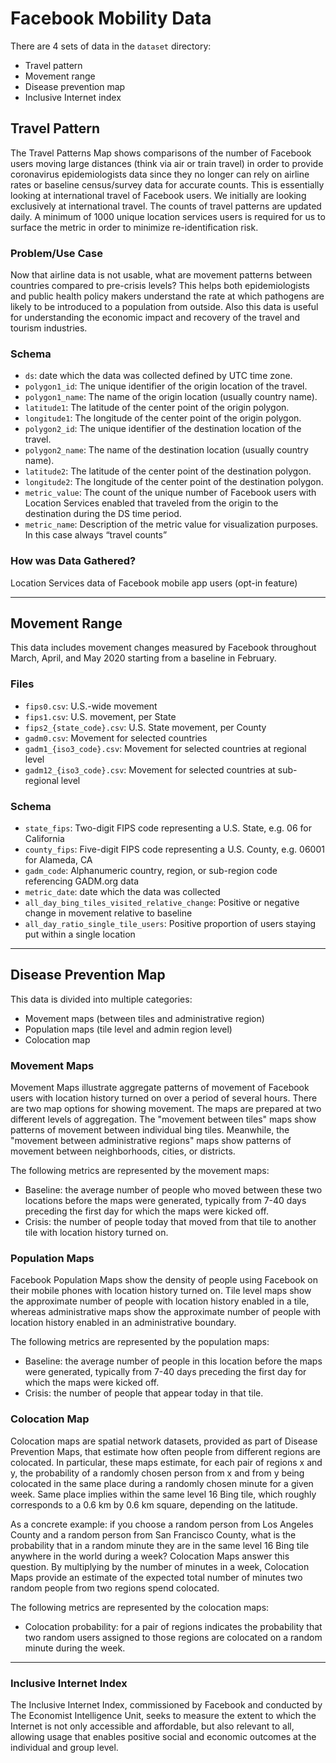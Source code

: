 # Facebook Mobility Data

There are 4 sets of data in the `dataset` directory:
- Travel pattern
- Movement range
- Disease prevention map
- Inclusive Internet index

## Travel Pattern
The Travel Patterns Map shows comparisons of the number of Facebook users moving large distances (think via air or train travel) in order to provide coronavirus epidemiologists data since they no longer can rely on airline rates or baseline census/survey data for accurate counts. This is essentially looking at international travel of Facebook users. We initially are looking exclusively at international travel. The counts of travel patterns are updated daily. A minimum of 1000 unique location services users is required for us to surface the metric in order to minimize re-identification risk. 

### Problem/Use Case
Now that airline data is not usable, what are movement patterns between countries compared to pre-crisis levels?  This helps both epidemiologists and public health policy makers understand the rate at which pathogens are likely to be introduced to a population from outside. Also this data is useful for understanding the economic impact and recovery of the travel and tourism industries. 

### Schema
- `ds`: date which the data was collected defined by UTC time zone.	
- `polygon1_id`: The unique identifier of the origin location of the travel.
- `polygon1_name`: The name of the origin location (usually country name).	
- `latitude1`: The latitude of the center point of the origin polygon.	
- `longitude1`: The longitude of the center point of the origin polygon.
- `polygon2_id`: The unique identifier of the destination location of the travel. 
- `polygon2_name`: The name of the destination location (usually country name).	
- `latitude2`: The latitude of the center point of the destination polygon.
- `longitude2`: The longitude of the center point of the destination polygon.
- `metric_value`: The count of the unique number of Facebook users with Location Services enabled that traveled from the origin to the destination during the DS time period. 
- `metric_name`: Description of the metric value for visualization purposes. In this case always “travel counts”

### How was Data Gathered?
Location Services data of Facebook mobile app users (opt-in feature)

---

## Movement Range
This data includes movement changes measured by Facebook throughout March, April, and May 2020 starting from a baseline in February.

### Files
- `fips0.csv`: U.S.-wide movement
- `fips1.csv`: U.S. movement, per State
- `fips2_{state_code}.csv`: U.S. State movement, per County
- `gadm0.csv`: Movement for selected countries
- `gadm1_{iso3_code}.csv`: Movement for selected countries at regional level
- `gadm12_{iso3_code}.csv`: Movement for selected countries at sub-regional level

### Schema
- `state_fips`: Two-digit FIPS code representing a U.S. State, e.g. 06 for California
- `county_fips`: Five-digit FIPS code representing a U.S. County, e.g. 06001 for Alameda, CA
- `gadm_code`: Alphanumeric country, region, or sub-region code referencing GADM.org data
- `metric_date`: date which the data was collected
- `all_day_bing_tiles_visited_relative_change`: Positive or negative change in movement relative to baseline
- `all_day_ratio_single_tile_users`: Positive proportion of users staying put within a single location

---

## Disease Prevention Map
This data is divided into multiple categories:
- Movement maps (between tiles and administrative region)
- Population maps (tile level and admin region level)
- Colocation map

### Movement Maps
Movement Maps illustrate aggregate patterns of movement of Facebook users with location history turned on over a period of several hours. There are two map options for showing movement. The maps are prepared at two different levels of aggregation. The "movement between tiles" maps show patterns of movement between individual bing tiles. Meanwhile, the "movement between administrative regions" maps show patterns of movement between neighborhoods, cities, or districts.

The following metrics are represented by the movement maps:

- Baseline: the average number of people who moved between these two locations before the maps were generated, typically from 7-40 days preceding the first day for which the maps were kicked off.
- Crisis: the number of people today that moved from that tile to another tile with location history turned on.

### Population Maps
Facebook Population Maps show the density of people using Facebook on their mobile phones with location history turned on. Tile level maps show the approximate number of people with location history enabled in a tile, whereas administrative maps show the approximate number of people with location history enabled in an administrative boundary.

The following metrics are represented by the population maps:

- Baseline: the average number of people in this location before the maps were generated, typically from 7-40 days preceding the first day for which the maps were kicked off.
- Crisis: the number of people that appear today in that tile.

### Colocation Map
Colocation maps are spatial network datasets, provided as part of Disease Prevention Maps, that estimate how often people from different regions are colocated. In particular, these maps estimate, for each pair of regions x and y, the probability of a randomly chosen person from x and from y being colocated in the same place during a randomly chosen minute for a given week. Same place implies within the same level 16 Bing tile, which roughly corresponds to a 0.6 km by 0.6 km square, depending on the latitude.

As a concrete example: if you choose a random person from Los Angeles County and a random person from San Francisco County, what is the probability that in a random minute they are in the same level 16 Bing tile anywhere in the world during a week? Colocation Maps answer this question. By multiplying by the number of minutes in a week, Colocation Maps provide an estimate of the expected total number of minutes two random people from two regions spend colocated.

The following metrics are represented by the colocation maps:

- Colocation probability: for a pair of regions indicates the probability that two random users assigned to those regions are colocated on a random minute during the week.

---

### Inclusive Internet Index

The Inclusive Internet Index, commissioned by Facebook and conducted by The Economist Intelligence Unit, seeks to measure the extent to which the Internet is not only accessible and affordable, but also relevant to all, allowing usage that enables positive social and economic outcomes at the individual and group level.
